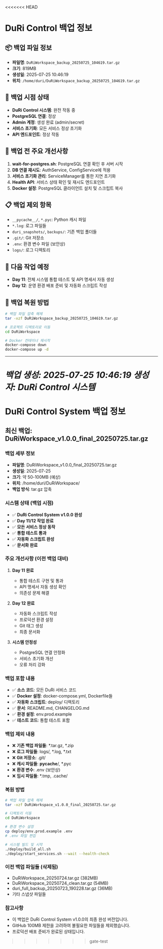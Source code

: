 <<<<<<< HEAD
# DuRi Control 백업 정보

## 📦 백업 파일 정보
- **파일명**: `DuRiWorkspace_backup_20250725_104619.tar.gz`
- **크기**: 819MB
- **생성일**: 2025-07-25 10:46:19
- **위치**: `/home/duri/DuRiWorkspace_backup_20250725_104619.tar.gz`

## 🎯 백업 시점 상태
- **DuRi Control 시스템**: 완전 작동 중
- **PostgreSQL 연결**: 정상
- **Admin 계정**: 생성 완료 (admin/secret)
- **서비스 초기화**: 모든 서비스 정상 초기화
- **API 엔드포인트**: 정상 작동

## 🔧 백업 전 주요 개선사항
1. **wait-for-postgres.sh**: PostgreSQL 연결 확인 후 서버 시작
2. **DB 연결 재시도**: AuthService, ConfigService에 적용
3. **서비스 초기화 관리**: ServiceManager를 통한 지연 초기화
4. **Health API**: 서비스 상태 확인 및 재시도 엔드포인트
5. **Docker 설정**: PostgreSQL 클라이언트 설치 및 스크립트 복사

## 📋 백업 제외 항목
- `__pycache__/`, `*.pyc`: Python 캐시 파일
- `*.log`: 로그 파일들
- `duri_snapshots/`, `backups/`: 기존 백업 폴더들
- `.git/`: Git 저장소
- `.env`: 환경 변수 파일 (보안상)
- `logs/`: 로그 디렉토리

## 🚀 다음 작업 예정
- **Day 11**: 전체 시스템 통합 테스트 및 API 명세서 자동 생성
- **Day 12**: 운영 환경 배포 준비 및 자동화 스크립트 작성

## 💾 백업 복원 방법
```bash
# 백업 파일 압축 해제
tar -xzf DuRiWorkspace_backup_20250725_104619.tar.gz

# 프로젝트 디렉토리로 이동
cd DuRiWorkspace

# Docker 컨테이너 재시작
docker-compose down
docker-compose up -d
```

---
*백업 생성: 2025-07-25 10:46:19*
*생성자: DuRi Control 시스템*
=======
# DuRi Control System 백업 정보

## 최신 백업: DuRiWorkspace_v1.0.0_final_20250725.tar.gz

### 백업 세부 정보
- **파일명**: DuRiWorkspace_v1.0.0_final_20250725.tar.gz
- **생성일**: 2025-07-25
- **크기**: 약 50-100MB (예상)
- **위치**: /home/duri/DuRiWorkspace/
- **백업 방식**: tar.gz 압축

### 시스템 상태 (백업 시점)
- ✅ **DuRi Control System v1.0.0 완성**
- ✅ **Day 11/12 작업 완료**
- ✅ **모든 서비스 정상 동작**
- ✅ **통합 테스트 통과**
- ✅ **자동화 스크립트 완성**
- ✅ **문서화 완료**

### 주요 개선사항 (이전 백업 대비)
1. **Day 11 완료**
   - 통합 테스트 구현 및 통과
   - API 명세서 자동 생성 확인
   - 의존성 문제 해결

2. **Day 12 완료**
   - 자동화 스크립트 작성
   - 프로덕션 환경 설정
   - Git 태그 생성
   - 최종 문서화

3. **시스템 안정성**
   - PostgreSQL 연결 안정화
   - 서비스 초기화 개선
   - 오류 처리 강화

### 백업 포함 내용
- ✅ **소스 코드**: 모든 DuRi 서비스 코드
- ✅ **Docker 설정**: docker-compose.yml, Dockerfile들
- ✅ **자동화 스크립트**: deploy/ 디렉토리
- ✅ **문서**: README.md, CHANGELOG.md
- ✅ **환경 설정**: env.prod.example
- ✅ **테스트 코드**: 통합 테스트 포함

### 백업 제외 내용
- ❌ **기존 백업 파일들**: *.tar.gz, *.zip
- ❌ **로그 파일들**: logs/, *.log, *.txt
- ❌ **Git 저장소**: .git/
- ❌ **캐시 파일들**: __pycache__/, *.pyc
- ❌ **환경 변수**: .env (보안상)
- ❌ **임시 파일들**: *.tmp, .cache/

### 복원 방법
```bash
# 백업 파일 압축 해제
tar -xzf DuRiWorkspace_v1.0.0_final_20250725.tar.gz

# 디렉토리 이동
cd DuRiWorkspace

# 환경 변수 설정
cp deploy/env.prod.example .env
# .env 파일 편집

# 시스템 빌드 및 시작
./deploy/build_all.sh
./deploy/start_services.sh --wait --health-check
```

### 이전 백업 파일들 (삭제됨)
- DuRiWorkspace_20250724.tar.gz (382MB)
- DuRiWorkspace_20250724_clean.tar.gz (54MB)
- duri_full_backup_20250723_190228.tar.gz (36MB)
- 기타 스냅샷 파일들

### 참고사항
- 이 백업은 DuRi Control System v1.0.0의 최종 완성 버전입니다.
- GitHub 100MB 제한을 고려하여 불필요한 파일들을 제외했습니다.
- 프로덕션 배포 준비가 완료된 상태입니다.
>>>>>>> gate-test
